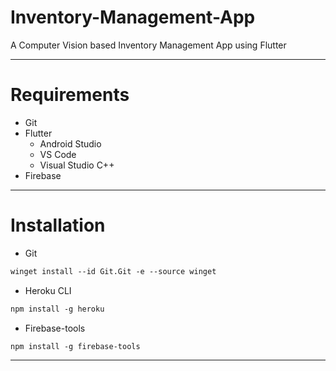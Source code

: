 # Inventory-Management-App
A Computer Vision based Inventory Management App using Flutter

---

# Requirements
- Git
- Flutter
  - Android Studio
  - VS Code
  - Visual Studio C++
- Firebase 

---

# Installation
- Git
```html
winget install --id Git.Git -e --source winget
```

- Heroku CLI
```html
npm install -g heroku
```

- Firebase-tools
```html
npm install -g firebase-tools
```


---





